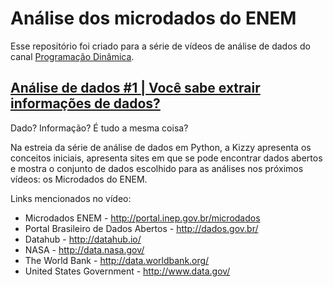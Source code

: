# Análise dos microdados do ENEM

Esse repositório foi criado para a série de vídeos de análise de dados do canal [Programação Dinâmica](http://youtube.com/programacaodinamica).

## [Análise de dados #1 | Você sabe extrair informações de dados?](https://youtu.be/RlGOaSPFtXc)

Dado? Informação? É tudo a mesma coisa?

Na estreia da série de análise de dados em Python, a Kizzy apresenta os conceitos iniciais, apresenta sites em que se pode encontrar dados abertos e mostra o conjunto de dados escolhido para as análises nos próximos vídeos: os Microdados do ENEM.

Links mencionados no vídeo:
* Microdados ENEM - http://portal.inep.gov.br/microdados
* Portal Brasileiro de Dados Abertos - http://dados.gov.br/
* Datahub - http://datahub.io/
* NASA - http://data.nasa.gov/
* The World Bank - http://data.worldbank.org/
* United States Government - http://www.data.gov/
